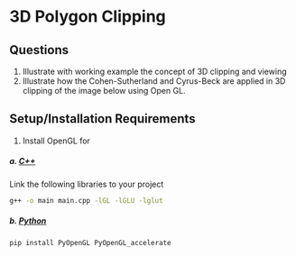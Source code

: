 # 3D Polygon Clipping

## Questions

1. Illustrate with working example the concept of 3D clipping and viewing
2. Illustrate how the Cohen-Sutherland and Cyrus-Beck are applied in 3D clipping of the image below using Open GL.

## Setup/Installation Requirements

1. Install OpenGL for <br/>
##### a. [C++](https://www.khronos.org/opengl/wiki/Getting_Started) 
Link the following libraries to your project

```bash
g++ -o main main.cpp -lGL -lGLU -lglut
```

##### b. [Python](https://pypi.org/project/PyOpenGL/) <br/>

```bash
pip install PyOpenGL PyOpenGL_accelerate
```
